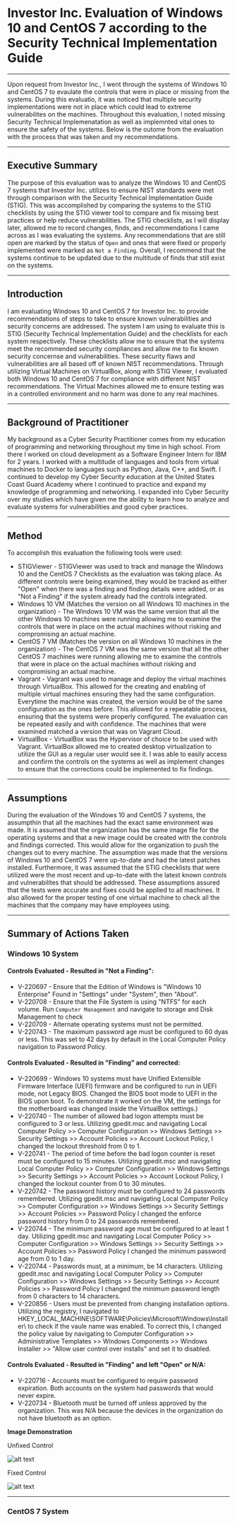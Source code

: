 # Investor Inc. Evaluation of Windows 10 and CentOS 7 according to the Security Technical Implementation Guide
---

Upon request from Investor Inc., I went through the systems of Windows 10 and CentOS 7 to evaulate the controls that were in place or missing from the systems. During this evaluatio, it was noticed that multiple security implementations were not in place which could lead to extreme vulnerabilites on the machines. Throughout this evaluation, I noted missing Security Technical Implemenatation as well as implemnted vital ones to ensure the safety of the systems. Below is the outome from the evaluation with the process that was taken and my recommendations.

---

## Executive Summary
The purpose of this evaluation was to analyze the Windows 10 and CentOS 7 systems that Investor Inc. utilizes to ensure NIST standards were met through comparison with the Security Technical Implementation Guide (STIG). This was accomplished by comparing the systems to the STIG checklists by using the STIG viewer tool to compare and fix missing best practices or help reduce vulnerabilities. The STIG checklists, as I will display later, allowed me to record changes, finds, and recommendations I came across as I was evaluating the systems. Any recommendations that are still open are marked by the status of `Open` and ones that were fixed or properly implemented were marked as `Not a Finding`. Overall, I recommend that the systems continue to be updated due to the multitude of finds that still exist on the systems.

---

## Introduction
I am evaluating Windows 10 and CentOS 7 for Investor Inc. to provide recommendations of steps to take to ensure known vulnerabilities and security concerns are addressed. The system I am using to evaluate this is STIG (Security Technical Implementation Guide) and the checklists for each system respectively. These checklists allow me to ensure that the systems meet the recommended security compliances and allow me to fix known security concernse and vulnerabilities. These security flaws and vulnerabilities are all based off of known NIST recommendations. Through utilizing Virtual Machines on VirtualBox, along with STIG Viewer, I evaluated both Windows 10 and CentOS 7 for compliance with different NIST recommendations. The Virtual Machines allowed me to ensure testing was in a controlled environment and no harm was done to any real machines.

---

## Background of Practitioner
My background as a Cyber Security Practitioner comes from my education of programming and networking throughout my time in high school. From there I worked on cloud development as a Software Engineer Intern for IBM for 2 years. I worked with a multitude of languages and tools from virtual machines to Docker to languages such as Python, Java, C++, and Swift. I continued to develop my Cyber Security education at the United States Coast Guard Academy where I continued to practice and expand my knowledge of programming and networking. I expanded into Cyber Security over my studies which have given me the ability to learn how to analyze and evaluate systems for vulnerabilities and good cyber practices.

---

## Method
To accomplish this evaluation the following tools were used:
* STIGViewer - STIGViewer was used to track and manage the Windows 10 and the CentOS 7 Checklists as the evaluation was taking place. As different controls were being examined, they would be tracked as either "Open" when there was a finding and finding details were added, or as "Not a Finding" if the system already had the controls integrated. 
* Windows 10 VM (Matches the version on all Windows 10 machines in the organization) - The Windows 10 VM was the same version that all the other Windows 10 machines were running allowing me to examine the controls that were in place on the actual machines without risking and compromising an actual machine.
* CentOS 7 VM (Matches the version on all Windows 10 machines in the organization) - The CentOS 7 VM was the same version that all the other CentOS 7 machines were running allowing me to examine the controls that were in place on the actual machines without risking and compromising an actual machine.
* Vagrant - Vagrant was used to manage and deploy the virtual machines through VirtualBox. This allowed for the creating and enabling of multiple virtual machines ensuring they had the same configuration. Everytime the machine was created, the version would be of the same configuration as the ones before. This allowed for a repeatable process, ensuring that the systems were properly configured. The evaluation can be repeated easily and with confidence. The machines that were examined matched a version that was on Vagrant Cloud.
* VirtualBox - VirtualBox was the Hypervisor of choice to be used with Vagrant. VirtualBox allowed me to created desktop virtualization to utilize the GUI as a regular user would see it. I was able to easily access and confirm the controls on the systems as well as implement changes to ensure that the corrections could be implemented to fix findings. 

---

## Assumptions
During the evaluation of the Windows 10 and CentOS 7 systems, the assumpthin that all the machines had the exact same environment was made. It is assumed that the organization has the same image file for the operating systems and that a new image could be created with the controls and findings corrected. This would allow for the organization to push the changes out to every machine. The assumption was made that the versions of Windows 10 and CentOS 7 were up-to-date and had the latest patches installed. Furthermore, it was assumed that the STIG checklists that were utilized were the most recent and up-to-date with the latest known controls and vulnerabilites that should be addressed. These assumptions assured that the tests were accurate and fixes could be applied to all machines. It also allowed for the proper testing of one virtual machine to check all the machines that the company may have employees using.

---

## Summary of Actions Taken
### Windows 10 System
#### Controls Evaluated - Resulted in "Not a Finding":
* V-220697 - Ensure that the Edition of Windows is "Windows 10 Enterprise" Found in "Settings" under "System", then "About".  
* V-220708 - Ensure that the File System is using "NTFS" for each volume. Run `Computer Management` and navigate to storage and Disk Management to check
* V-220709 - Alternate operating systems must not be permitted.
* V-220743 - The maximum password age must be configured to 60 dyas or less. This was set to 42 days by default in the Local Computer Policy navigation to Password Policy.

#### Controls Evaluated - Resulted in "Finding" and corrected:
* V-220699 - Windows 10 systems must have Unified Extensible Firmware Interface (UEFI) firmware and be configured to run in UEFI mode, not Legacy BIOS. Changed the BIOS boot mode to UEFI in the BIOS upon boot. To demonstrate it worked on the VM, the settings for the motherboard was changed inside the VirtualBox settings.)
* V-220740 - The number of allowed bad logon attempts must be configured to 3 or less. Utilizing gpedit.msc and navigating Local Computer Policy >> Computer Configuration >> Windows Settings >> Security Settings >> Account Policies >> Account Lockout Policy, I changed the lockout threshold from 0 to 1.
*  V-220741 - The period of time before the bad logon counter is reset must be configured to 15 minutes. Utilizing gpedit.msc and navigating Local Computer Policy >> Computer Configuration >> Windows Settings >> Security Settings >> Account Policies >> Account Lockout Policy, I changed the lockout counter from 0 to 30 minutes.
*  V-220742 - The password history must be configured to 24 passwords remembered. Utilizing gpedit.msc and navigating Local Computer Policy >> Computer Configuration >> Windows Settings >> Security Settings >> Account Policies >> Password Policy I changed the enforce password history from 0 to 24 passwords remembered.
*  V-220744 - The minimum password age must be configured to at least 1 day. Utilizing gpedit.msc and navigating Local Computer Policy >> Computer Configuration >> Windows Settings >> Security Settings >> Account Policies >> Password Policy I changed the minimum password age from 0 to 1 day.
*  V-220744 - Passwords must, at a minimum, be 14 characters. Utilizing gpedit.msc and navigating Local Computer Policy >> Computer Configuration >> Windows Settings >> Security Settings >> Account Policies >> Password Policy I changed the minimum password length from 0 characters to 14 characters.
*  V-220856 - Users must be prevented from changing installation options. Utilizing the registry, I navigated to HKEY_LOCAL_MACHINE\SOFTWARE\Policies\Microsoft\Windows\Installer\ to check if the vaule name was enabled. To correct this, I changed the policy value by navigating to Computer Configuration >> Administrative Templates >> Windows Components >> Windows Installer >> "Allow user control over installs" and set it to disabled.

#### Controls Evaluated - Resulted in "Finding" and left "Open" or N/A:
* V-220716 - Accounts must be configured to require password expiration. Both accounts on the system had passwords that would never expire.
* V-220734 - Bluetooth must be turned off unless approved by the organization. This was N/A because the devices in the organization do not have bluetooth as an option.

**Image Demonstration**

Unfixed Control

![alt text](/Lab2/Screenshots/WindowsScreenshotFixed_V220741.png "Unfixed Finding")

Fixed Control

![alt text](/Lab2/Screenshots/WindowsScreenshot_V-220856.png "Fixed Finding")

---

### CentOS 7 System

